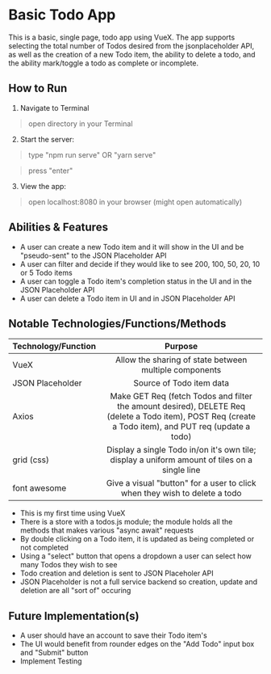 # Basic Todo App

This is a basic, single page, todo app using VueX. The app supports selecting the total number of Todos desired from the jsonplaceholder API, as well as the creation of a new Todo item, the ability to delete a todo, and the ability mark/toggle a todo as complete or incomplete.

## How to Run

1. Navigate to Terminal

> open directory in your Terminal

2. Start the server:

> type "npm run serve" OR "yarn serve"

> press "enter"

3. View the app:

> open localhost:8080 in your browser (might open automatically)

## Abilities & Features

* A user can create a new Todo item and it will show in the UI and be "pseudo-sent" to the JSON Placeholder API
* A user can filter and decide if they would like to see 200, 100, 50, 20, 10 or 5 Todo items
* A user can toggle a Todo item's completion status in the UI and in the JSON Placeholder API
* A user can delete a Todo item in UI and in JSON Placeholder API


## Notable Technologies/Functions/Methods

| Technology/Function  | Purpose                                                                                                                                                  |
| -------------------- |:--------------------------------------------------------------------------------------------------------------------------------------------------------:|
| VueX                 | Allow the sharing of state between multiple components                                                                                                   |
| JSON Placeholder     | Source of Todo item data                                                                                                                                 |
| Axios                | Make GET Req (fetch Todos and filter the amount desired), DELETE Req (delete a Todo item), POST Req (create a Todo item), and PUT req (update a todo)    |
| grid (css)           | Display a single Todo in/on it's own tile; display a uniform amount of tiles on a single line                                                            |
| font awesome         | Give a visual "button" for a user to click when they wish to delete a todo                                                                               |

* This is my first time using VueX
* There is a store with a todos.js module; the module holds all the methods that makes various "async await" requests
* By double clicking on a Todo item, it is updated as being completed or not completed 
* Using a "select" button that opens a dropdown a user can select how many Todos they wish to see
* Todo creation and deletion is sent to JSON Placeholer API 
* JSON Placeholder is not a full service backend so creation, update and deletion are all "sort of" occuring


## Future Implementation(s)

* A user should have an account to save their Todo item's
* The UI would benefit from rounder edges on the "Add Todo" input box and "Submit" button
* Implement Testing 
